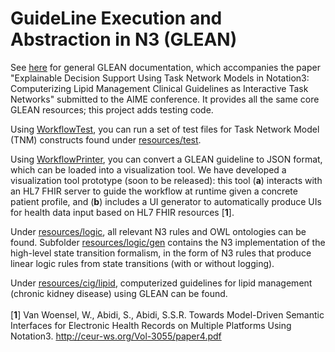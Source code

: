 # GuideLine Execution and Abstraction in N3 (GLEAN)

See [here](https://projects.cs.dal.ca/niche/glean/) for general GLEAN documentation, which accompanies the paper "Explainable Decision Support Using Task Network Models in Notation3: Computerizing Lipid Management Clinical Guidelines as Interactive Task Networks" submitted to the AIME conference. It provides all the same core GLEAN resources; this project adds testing code.

Using [WorkflowTest](https://github.com/william-vw/glean/blob/main/src/main/java/wvw/glean/workflow/WorkflowTest.java), you can run a set of test files for Task Network Model (TNM) constructs found under [resources/test](https://github.com/william-vw/glean/tree/main/src/main/resources/test).

Using [WorkflowPrinter](https://github.com/william-vw/glean/blob/main/src/main/java/wvw/glean/workflow/print/WorkflowPrinter.java), you can convert a GLEAN guideline to JSON format, which can be loaded into a visualization tool. We have developed a visualization tool prototype (soon to be released): this tool (**a**) interacts with an HL7 FHIR server to guide the workflow at runtime given a concrete patient profile, and (**b**) includes a UI generator to automatically produce UIs for health data input based on HL7 FHIR resources [**1**].

Under [resources/logic](https://github.com/william-vw/glean/tree/main/src/main/resources/logic), all relevant N3 rules and OWL ontologies can be found. Subfolder  [resources/logic/gen](https://github.com/william-vw/glean/tree/main/src/main/resources/logic) contains the N3 implementation of the high-level state transition formalism, in the form of N3 rules that produce linear logic rules from state transitions (with or without logging).

Under [resources/cig/lipid](https://github.com/william-vw/glean/tree/main/src/main/resources/cig/lipid), computerized guidelines for lipid management (chronic kidney disease) using GLEAN can be found.
<br /> <br />
[**1**] Van Woensel, W., Abidi, S., Abidi, S.S.R. Towards Model-Driven Semantic Interfaces for Electronic Health Records on Multiple Platforms Using Notation3. http://ceur-ws.org/Vol-3055/paper4.pdf
